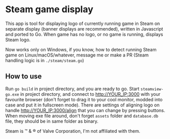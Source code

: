 # Steam game display

This app is tool for displaying logo of currently running
game in Steam on separate display (banner displays are
recommended), written in Javascript and ported to Go. When game 
has no logo, or no game is running, displays Steam logo.

Now works only on Windows, if you know, how to detect running
Steam game on Linux/macOS/whatever, message me or make a PR 
(Steam handling logic is in `./steam/steam.go`)


## How to use

Run `go build` in project directory, and you are ready to go.
Start `steamview-go.exe` in project directory, and connect to
<http://YOUR_IP:3000> with your favourite browser (don't forget to 
drag it to your cool monitor, modded into case and put it in 
fullscreen mode). There are settings of aligning logo on handle
<http://YOUR_IP:3000/align> that you can change by pressing 
buttons. When moving exe file around, don't forget `assets` 
folder and `database.db` file, they should be in same folder
as binary.

Steam is &trade; & &reg; of Valve Corporation, I'm not affiliated 
with them.
